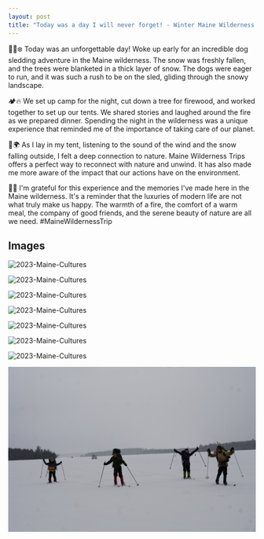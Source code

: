 ```yaml
---
layout: post
title: "Today was a day I will never forget! - Winter Maine Wilderness Trips❄️"
---
```


🌲🐾❄️ Today was an unforgettable day! Woke up early for an incredible dog sledding adventure in the Maine wilderness. The snow was freshly fallen, and the trees were blanketed in a thick layer of snow. The dogs were eager to run, and it was such a rush to be on the sled, gliding through the snowy landscape.

🏕️🔥 We set up camp for the night, cut down a tree for firewood, and worked together to set up our tents. We shared stories and laughed around the fire as we prepared dinner. Spending the night in the wilderness was a unique experience that reminded me of the importance of taking care of our planet.

🙏🌍 As I lay in my tent, listening to the sound of the wind and the snow falling outside, I felt a deep connection to nature. Maine Wilderness Trips offers a perfect way to reconnect with nature and unwind. It has also made me more aware of the impact that our actions have on the environment.

🌟🤗 I'm grateful for this experience and the memories I've made here in the Maine wilderness. It's a reminder that the luxuries of modern life are not what truly make us happy. The warmth of a fire, the comfort of a warm meal, the company of good friends, and the serene beauty of nature are all we need. #MaineWildernessTrip


## Images

![2023-Maine-Cultures](assets\img\2023-Maine-Cultures\DSC01102.jpg)

![2023-Maine-Cultures](assets\img\2023-Maine-Cultures\DSC01144.jpg)

![2023-Maine-Cultures](assets\img\2023-Maine-Cultures\DSC01198.jpg)

![2023-Maine-Cultures](assets\img\2023-Maine-Cultures\DSC01324.jpg)

![2023-Maine-Cultures](assets\img\2023-Maine-Cultures\DSC01355.jpg)

![2023-Maine-Cultures](assets\img\2023-Maine-Cultures\DSC01399.jpg)

![2023-Maine-Cultures](assets\img\2023-Maine-Cultures\DSC01440.jpg)

![2023-Maine-Cultures](assets\img\2023-Maine-Cultures\DSC01495.jpg)